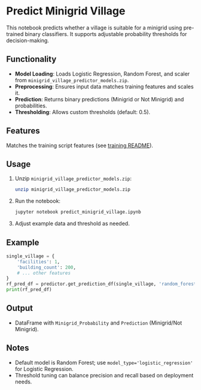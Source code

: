 # Predict Minigrid Village

This notebook predicts whether a village is suitable for a minigrid using pre-trained binary classifiers. It supports adjustable probability thresholds for decision-making.

## Functionality
- **Model Loading**: Loads Logistic Regression, Random Forest, and scaler from `minigrid_village_predictor_models.zip`.
- **Preprocessing**: Ensures input data matches training features and scales it.
- **Prediction**: Returns binary predictions (Minigrid or Not Minigrid) and probabilities.
- **Thresholding**: Allows custom thresholds (default: 0.5).

## Features
Matches the training script features (see [training README](train_minigrid_village_predictor.md)).

## Usage
1. Unzip `minigrid_village_predictor_models.zip`:
   ```bash
   unzip minigrid_village_predictor_models.zip
   ```
2. Run the notebook:
   ```bash
   jupyter notebook predict_minigrid_village.ipynb
   ```
3. Adjust example data and threshold as needed.

## Example
```python
single_village = {
    'facilities': 1,
    'building_count': 200,
    # ... other features
}
rf_pred_df = predictor.get_prediction_df(single_village, 'random_forest', threshold=0.3)
print(rf_pred_df)
```

## Output
- DataFrame with `Minigrid_Probability` and `Prediction` (Minigrid/Not Minigrid).

## Notes
- Default model is Random Forest; use `model_type='logistic_regression'` for Logistic Regression.
- Threshold tuning can balance precision and recall based on deployment needs.

